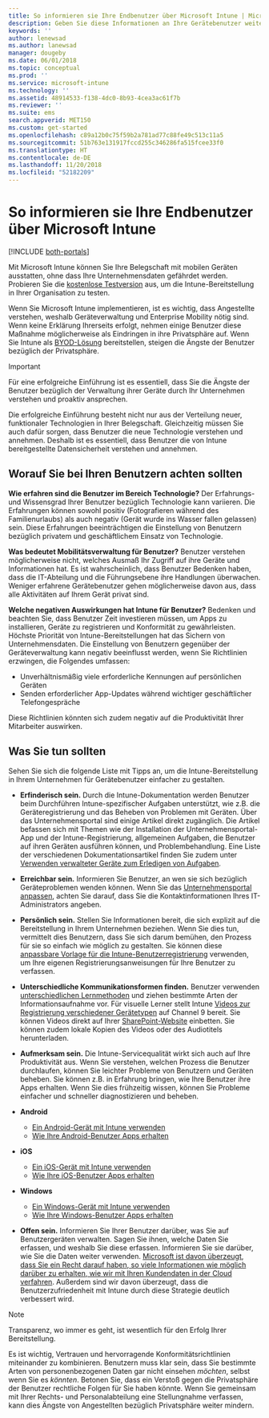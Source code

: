 ```yaml
---
title: So informieren sie Ihre Endbenutzer über Microsoft Intune | Microsoft Intune
description: Geben Sie diese Informationen an Ihre Gerätebenutzer weiter, damit Ihre Intune-Bereitstellung Erfolg hat.
keywords: ''
author: lenewsad
ms.author: lanewsad
manager: dougeby
ms.date: 06/01/2018
ms.topic: conceptual
ms.prod: ''
ms.service: microsoft-intune
ms.technology: ''
ms.assetid: 48914533-f138-4dc0-8b93-4cea3ac61f7b
ms.reviewer: ''
ms.suite: ems
search.appverid: MET150
ms.custom: get-started
ms.openlocfilehash: c89a12b0c75f59b2a781ad77c88fe49c513c11a5
ms.sourcegitcommit: 51b763e131917fccd255c346286fa515fcee33f0
ms.translationtype: HT
ms.contentlocale: de-DE
ms.lasthandoff: 11/20/2018
ms.locfileid: "52182209"
---
```

# <a name="how-to-educate-your-end-users-about-microsoft-intune"></a>So informieren sie Ihre Endbenutzer über Microsoft Intune

[!INCLUDE [both-portals](./includes/note-for-both-portals.md)]

Mit Microsoft Intune können Sie Ihre Belegschaft mit mobilen Geräten ausstatten, ohne dass Ihre Unternehmensdaten gefährdet werden. Probieren Sie die [kostenlose Testversion](app-sdk.md) aus, um die Intune-Bereitstellung in Ihrer Organisation zu testen.

Wenn Sie Microsoft Intune implementieren, ist es wichtig, dass Angestellte verstehen, weshalb Geräteverwaltung und Enterprise Mobility nötig sind. Wenn keine Erklärung Ihrerseits erfolgt, nehmen einige Benutzer diese Maßnahme möglicherweise als Eindringen in ihre Privatsphäre auf. Wenn Sie Intune als [BYOD-Lösung](/enterprise-mobility-security/solutions/byod-design-considerations-guide) bereitstellen, steigen die Ängste der Benutzer bezüglich der Privatsphäre.

> [!Important]
> Für eine erfolgreiche Einführung ist es essentiell, dass Sie die Ängste der Benutzer bezüglich der Verwaltung ihrer Geräte durch Ihr Unternehmen verstehen und proaktiv ansprechen.

Die erfolgreiche Einführung besteht nicht nur aus der Verteilung neuer, funktionaler Technologien in Ihrer Belegschaft. Gleichzeitig müssen Sie auch dafür sorgen, dass Benutzer die neue Technologie verstehen und annehmen. Deshalb ist es essentiell, dass Benutzer die von Intune bereitgestellte Datensicherheit verstehen und annehmen. 

## <a name="things-to-consider-about-your-users"></a>Worauf Sie bei Ihren Benutzern achten sollten

__Wie erfahren sind die Benutzer im Bereich Technologie?__ Der Erfahrungs- und Wissensgrad Ihrer Benutzer bezüglich Technologie kann variieren. Die Erfahrungen können sowohl positiv (Fotografieren während des Familienurlaubs) als auch negativ (Gerät wurde ins Wasser fallen gelassen) sein. Diese Erfahrungen beeinträchtigen die Einstellung von Benutzern bezüglich privatem und geschäftlichem Einsatz von Technologie.

__Was bedeutet Mobilitätsverwaltung für Benutzer?__ Benutzer verstehen möglicherweise nicht, welches Ausmaß Ihr Zugriff auf ihre Geräte und Informationen hat. Es ist wahrscheinlich, dass Benutzer Bedenken haben, dass die IT-Abteilung und die Führungsebene ihre Handlungen überwachen. Weniger erfahrene Gerätebenutzer gehen möglicherweise davon aus, dass alle Aktivitäten auf Ihrem Gerät privat sind. 

__Welche negativen Auswirkungen hat Intune für Benutzer?__  Bedenken und beachten Sie, dass Benutzer Zeit investieren müssen, um Apps zu installieren, Geräte zu registrieren und Konformität zu gewährleisten. Höchste Priorität von Intune-Bereitstellungen hat das Sichern von Unternehmensdaten. Die Einstellung von Benutzern gegenüber der Geräteverwaltung kann negativ beeinflusst werden, wenn Sie Richtlinien erzwingen, die Folgendes umfassen:  
* Unverhältnismäßig viele erforderliche Kennungen auf persönlichen Geräten
* Senden erforderlicher App-Updates während wichtiger geschäftlicher Telefongespräche  

Diese Richtlinien könnten sich zudem negativ auf die Produktivität Ihrer Mitarbeiter auswirken. 

## <a name="things-you-should-do"></a>Was Sie tun sollten

Sehen Sie sich die folgende Liste mit Tipps an, um die Intune-Bereitstellung in Ihrem Unternehmen für Gerätebenutzer einfacher zu gestalten.

* __Erfinderisch sein.__ Durch die Intune-Dokumentation werden Benutzer beim Durchführen Intune-spezifischer Aufgaben unterstützt, wie z.B. die Geräteregistrierung und das Beheben von Problemen mit Geräten. Über das Unternehmensportal sind einige Artikel direkt zugänglich. Die Artikel befassen sich mit Themen wie der Installation der Unternehmensportal-App und der Intune-Registrierung, allgemeinen Aufgaben, die Benutzer auf ihren Geräten ausführen können, und Problembehandlung. Eine Liste der verschiedenen Dokumentationsartikel finden Sie zudem unter [Verwenden verwalteter Geräte zum Erledigen von Aufgaben](/intune-user-help/use-managed-devices-to-get-work-done).

* __Erreichbar sein.__ Informieren Sie Benutzer, an wen sie sich bezüglich Geräteproblemen wenden können. Wenn Sie das [Unternehmensportal anpassen](company-portal-customize.md), achten Sie darauf, dass Sie die Kontaktinformationen Ihres IT-Administrators angeben.

* __Persönlich sein.__ Stellen Sie Informationen bereit, die sich explizit auf die Bereitstellung in Ihrem Unternehmen beziehen. Wenn Sie dies tun, vermittelt dies Benutzern, dass Sie sich darum bemühen, den Prozess für sie so einfach wie möglich zu gestalten. Sie können diese [anpassbare Vorlage für die Intune-Benutzerregistrierung](https://gallery.technet.microsoft.com/office/Intune-End-User-Enrollment-3a0c9b0c) verwenden, um Ihre eigenen Registrierungsanweisungen für Ihre Benutzer zu verfassen.

* __Unterschiedliche Kommunikationsformen finden.__ Benutzer verwenden [unterschiedlichen Lernmethoden](https://www.umassd.edu/dss/resources/facultystaff/howtoteachandaccommodate/howtoaccommodatedifferentlearningstyles/) und ziehen bestimmte Arten der Informationsaufnahme vor. Für visuelle Lerner stellt Intune [Videos zur Registrierung verschiedener Gerätetypen](https://channel9.msdn.com/Series/IntuneEnrollment) auf Channel 9 bereit. Sie können Videos direkt auf Ihrer [SharePoint-Website](https://support.office.com/article/Embed-a-video-from-Office-365-Video-59e19984-c34e-4be8-889b-f6fa93910581) einbetten. Sie können zudem lokale Kopien des Videos oder des Audiotitels herunterladen.

* __Aufmerksam sein.__ Die Intune-Servicequalität wirkt sich auch auf Ihre Produktivität aus. Wenn Sie verstehen, welchen Prozess die Benutzer durchlaufen, können Sie leichter Probleme von Benutzern und Geräten beheben. Sie können z.B. in Erfahrung bringen, wie Ihre Benutzer ihre Apps erhalten. Wenn Sie dies frühzeitig wissen, können Sie Probleme einfacher und schneller diagnostizieren und beheben.

* **Android**
  * [Ein Android-Gerät mit Intune verwenden](/intune-user-help/using-your-android-device-with-intune)
  * [Wie Ihre Android-Benutzer Apps erhalten](end-user-apps-android.md)

* **iOS**
  * [Ein iOS-Gerät mit Intune verwenden](/intune-user-help/using-your-ios-device-with-intune)
  * [Wie Ihre iOS-Benutzer Apps erhalten](end-user-apps-ios.md)

* **Windows**
  * [Ein Windows-Gerät mit Intune verwenden](/intune-user-help/using-your-windows-device-with-intune)
  * [Wie Ihre Windows-Benutzer Apps erhalten](end-user-apps-windows.md)

* __Offen sein.__ Informieren Sie Ihrer Benutzer darüber, was Sie auf Benutzergeräten verwalten. Sagen Sie ihnen, welche Daten Sie erfassen, und weshalb Sie diese erfassen. Informieren Sie sie darüber, wie Sie die Daten weiter verwenden. [Microsoft ist davon überzeugt, dass Sie ein Recht darauf haben, so viele Informationen wie möglich darüber zu erhalten, wie wir mit Ihren Kundendaten in der Cloud verfahren](https://www.microsoft.com/trustcenter/about/transparency). Außerdem sind wir davon überzeugt, dass die Benutzerzufriedenheit mit Intune durch diese Strategie deutlich verbessert wird.

>[!Note]
> Transparenz, wo immer es geht, ist wesentlich für den Erfolg Ihrer Bereitstellung.

Es ist wichtig, Vertrauen und hervorragende Konformitätsrichtlinien miteinander zu kombinieren. Benutzern muss klar sein, dass Sie bestimmte Arten von personenbezogenen Daten gar nicht einsehen *möchten*, selbst wenn Sie es *könnten*. Betonen Sie, dass ein Verstoß gegen die Privatsphäre der Benutzer rechtliche Folgen für Sie haben könnte. Wenn Sie gemeinsam mit Ihrer Rechts- und Personalabteilung eine Stellungnahme verfassen, kann dies Ängste von Angestellten bezüglich Privatsphäre weiter mindern.
